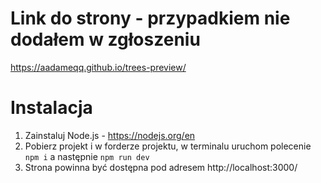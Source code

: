 # Link do strony - przypadkiem nie dodałem w zgłoszeniu
https://aadameqq.github.io/trees-preview/
# Instalacja
1. Zainstaluj Node.js - https://nodejs.org/en
2. Pobierz projekt i w forderze projektu, w terminalu uruchom polecenie `npm i` a następnie `npm run dev`
3. Strona powinna być dostępna pod adresem http://localhost:3000/
